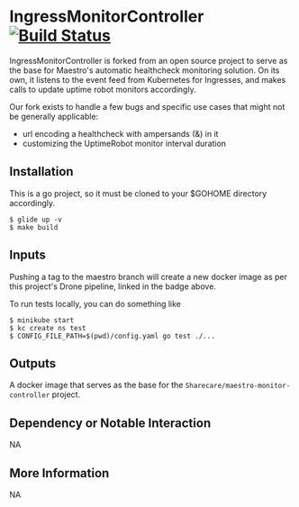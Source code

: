 # IngressMonitorController [![Build Status](https://drone.admin.sharecare.com/api/badges/Sharecare/IngressMonitorController/status.svg)](https://drone.admin.sharecare.com/Sharecare/IngressMonitorController)

IngressMonitorController is forked from an open source project to serve
as the base for Maestro's automatic healthcheck monitoring
solution. On its own, it listens to the event feed from Kubernetes for
Ingresses, and makes calls to update uptime robot monitors
accordingly.

Our fork exists to handle a few bugs and specific use cases that might
not be generally applicable:

- url encoding a healthcheck with ampersands (&) in it
- customizing the UptimeRobot monitor interval duration


## Installation

This is a go project, so it must be cloned to your $GOHOME directory
accordingly.

```
$ glide up -v
$ make build
```

## Inputs

Pushing a tag to the maestro branch will create a new docker image as
per this project's Drone pipeline, linked in the badge above.

To run tests locally, you can do something like

```
$ minikube start
$ kc create ns test
$ CONFIG_FILE_PATH=$(pwd)/config.yaml go test ./...
```

## Outputs

A docker image that serves as the base for the
`Sharecare/maestro-monitor-controller` project.

## Dependency or Notable Interaction

NA

## More Information

NA
